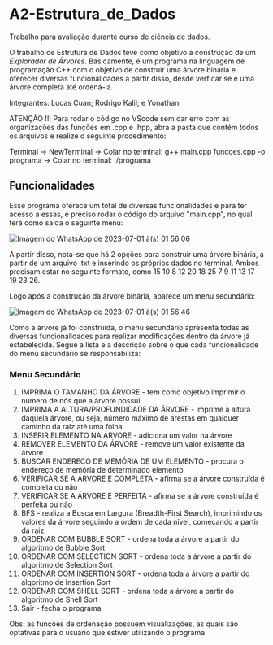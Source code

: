 # A2-Estrutura_de_Dados
Trabalho para avaliação durante curso de ciência de dados.

O trabalho de Estrutura de Dados teve como objetivo a construção de um *Explorador de Árvores*. Basicamente, é um programa na linguagem de programação C++ com o objetivo de construir uma árvore binária e oferecer diversas funcionalidades a partir disso, desde verficar se é uma árvore completa até ordená-la.

Integrantes: Lucas Cuan; Rodrigo Kalil; e Yonathan

ATENÇÃO !!!
Para rodar o código no VScode sem dar erro com as organizações das funções em .cpp e .hpp, abra a pasta que contém todos os arquivos e realize o seguinte procedimento: 

Terminal -> NewTerminal -> Colar no terminal: g++ main.cpp funcoes.cpp -o programa -> Colar no terminal: ./programa

## Funcionalidades
Esse programa oferece um total de diversas funcionalidades e para ter acesso a essas, é preciso rodar o código do arquivo "main.cpp", no qual terá como saída o seguinte menu:

![Imagem do WhatsApp de 2023-07-01 à(s) 01 56 06](https://github.com/Superalien10/A2-Estrutura_de_Dados/assets/103382148/e465ac21-75f7-42db-8088-8f1c6517fae7)

A partir disso, nota-se que há 2 opções para construir uma árvore binária, a partir de um arquivo .txt e inserindo os próprios dados no terminal. Ambos precisam estar no seguinte formato, como 15 10 8 12 20 18 25 7 9 11 13 17 19 23 26. 

Logo após a construção da árvore binária, aparece um menu secundário:

![Imagem do WhatsApp de 2023-07-01 à(s) 01 56 46](https://github.com/Superalien10/A2-Estrutura_de_Dados/assets/103382148/4e8465e8-4107-4fe7-aba8-6a0967c58bd6)

Como a árvore já foi construída, o menu secundário apresenta todas as diversas funcionalidades para realizar modificações dentro da árvore já estabelecida. Segue a lista e a descrição sobre o que cada funcionalidade do menu secundário se responsabiliza:

### Menu Secundário
1. IMPRIMA O TAMANHO DA ÁRVORE - tem como objetivo imprimir o número de nós que a árvore possui
2. IMPRIMA A ALTURA/PROFUNDIDADE DA ÁRVORE - imprime a altura daquela árvore, ou seja, número máximo de arestas em qualquer caminho da raiz até uma folha.
3. INSERIR ELEMENTO NA ÁRVORE - adiciona um valor na árvore
4. REMOVER ELEMENTO DA ÁRVORE - remove um valor existente da árvore
5. BUSCAR ENDERECO DE MEMÓRIA DE UM ELEMENTO - procura o endereço de memória de determinado elemento
6. VERIFICAR SE A ÁRVORE E COMPLETA - afirma se a árvore construída é completa ou não
7. VERIFICAR SE A ÁRVORE E PERFEITA - afirma se a árvore construída é perfeita ou não
8. BFS - realiza a Busca em Largura (Breadth-First Search), imprimindo os valores da árvore seguindo a ordem de cada nível, começando a partir da raiz
9. ORDENAR COM BUBBLE SORT - ordena toda a árvore a partir do algoritmo de Bubble Sort
10. ORDENAR COM SELECTION SORT - ordena toda a árvore a partir do algoritmo de Selection Sort
11. ORDENAR COM INSERTION SORT - ordena toda a árvore a partir do algoritmo de Insertion Sort
12. ORDENAR COM SHELL SORT - ordena toda a árvore a partir do algoritmo de Shell Sort
13. Sair - fecha o programa

Obs: as funções de ordenação possuem visualizações, as quais são optativas para o usuário que estiver utilizando o programa

